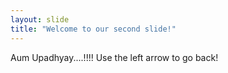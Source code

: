 ```yaml
---
layout: slide
title: "Welcome to our second slide!"
---
```

Aum Upadhyay....!!!!
Use the left arrow to go back!
